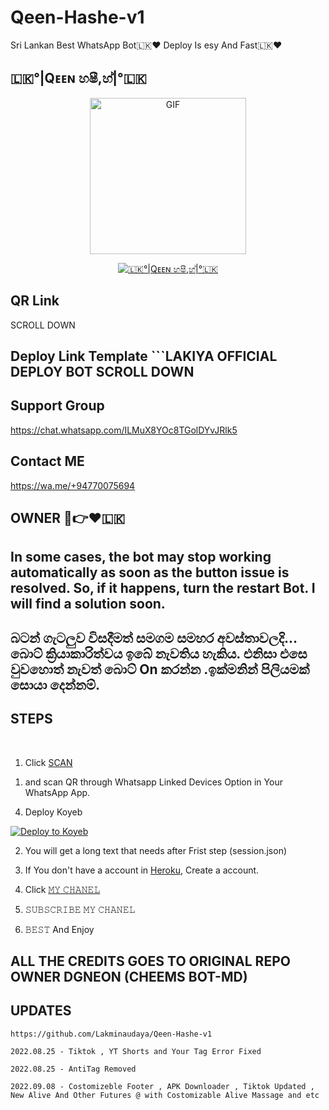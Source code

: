 # Qeen-Hashe-v1
Sri Lankan Best WhatsApp Bot🇱🇰❤️ Deploy Is esy And Fast🇱🇰❤️

##                            🇱🇰°|Qᴇᴇɴ හෂී,හ්|°🇱🇰

<p align = center>   <img src="https://telegra.ph/file/acbf39d5730766a22adf5.jpg" alt="GIF" width="250" height="250"/> </p>

<p align  = center> <a href="#"><img title="🇱🇰°|Qᴇᴇɴ හෂී,හ්|°🇱🇰" src="https://img.shields.io/badge/𝚀𝚎𝚎𝚗 𝙷𝚊𝚜𝚑𝚎-green?colorA=%23ff0000&colorB=%23017e40&style=for-the-badge"></a> </p>

## QR Link 

SCROLL DOWN

## Deploy Link Template ```LAKIYA OFFICIAL DEPLOY BOT SCROLL DOWN


## Support Group 

https://chat.whatsapp.com/ILMuX8YOc8TGolDYvJRlk5


## Contact ME

https://wa.me/+94770075694

## OWNER 🤤👉❤️🇱🇰

## In some cases, the bot may stop working automatically as soon as the button issue is resolved. So, if it happens, turn the restart Bot. I will find a solution soon.
## බටන් ගැටලුව විසදීමත් සමගම සමහර අවස්තාවලදි... බොට් ක්‍රියාකාරිත්වය ඉබේ නැවතිය හැකිය. එනිසා එසෙ වුවහොත් නැවත් බොට් On කරන්න .ඉක්මනින් පිලියමක් සොයා දෙන්නම්.

## STEPS
<br>

1. Click [SCAN](https://astro-qr.herokuapp.com/)

1) and scan QR through Whatsapp Linked Devices Option in Your WhatsApp App.

4. Deploy Koyeb

[![Deploy to Koyeb](https://www.koyeb.com/static/images/deploy/button.svg)](https://app.koyeb.com/deploy?...)

2. You will get a long text that needs after Frist step (session.json)

3. If You don't have a account in [Heroku](https://signup.heroku.com/), Create a account.

4. Click [𝙼𝚈 𝙲𝙷𝙰𝙽𝙴𝙻](https://www.youtube.com/@Lakiya_Modder)
5. 𝚂𝚄𝙱𝚂𝙲𝚁𝙸𝙱𝙴 𝙼𝚈 𝙲𝙷𝙰𝙽𝙴𝙻
6. 𝙱𝙴𝚂𝚃 And Enjoy

## ALL THE CREDITS GOES TO ORIGINAL REPO OWNER DGNEON (CHEEMS BOT-MD)

## UPDATES

```https://github.com/Lakminaudaya/Qeen-Hashe-v1```

```2022.08.25 - Tiktok , YT Shorts and Your Tag Error Fixed```

```2022.08.25 - AntiTag Removed```

```2022.09.08 - Costomizeble Footer , APK Downloader , Tiktok Updated , New Alive And Other Futures @ with Costomizable Alive Massage and etc```
